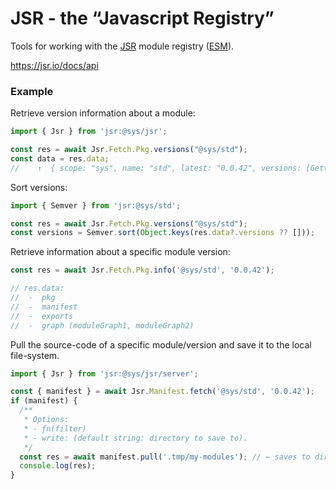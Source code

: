 # JSR - the “Javascript Registry”
Tools for working with the [JSR](https://jsr.io/docs/api) module 
registry ([ESM](https://ecma-international.org/publications-and-standards/standards/ecma-262/)).

https://jsr.io/docs/api

### Example
Retrieve version information about a module:
```ts
import { Jsr } from 'jsr:@sys/jsr';

const res = await Jsr.Fetch.Pkg.versions("@sys/std");
const data = res.data; 
//    ↑  { scope: "sys", name: "std", latest: "0.0.42", versions: [Getter] }
```

Sort versions:
```ts
import { Semver } from 'jsr:@sys/std';

const res = await Jsr.Fetch.Pkg.versions("@sys/std");
const versions = Semver.sort(Object.keys(res.data?.versions ?? []));
```

Retrieve information about a specific module version:
```ts
const res = await Jsr.Fetch.Pkg.info('@sys/std', '0.0.42');

// res.data:
//  -  pkg
//  -  manifest
//  -  exports
//  -  graph (moduleGraph1, moduleGraph2)
```

Pull the source-code of a specific module/version and save it to the local file-system.

```ts
import { Jsr } from 'jsr:@sys/jsr/server';

const { manifest } = await Jsr.Manifest.fetch('@sys/std', '0.0.42');
if (manifest) {
  /**
   * Options:
   * - ƒn(filter)
   * - write: (default string: directory to save to).
   */
  const res = await manifest.pull('.tmp/my-modules'); // ← saves to dir/@<scope>/<module-name>
  console.log(res);
}

```
